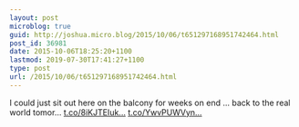 ```yaml
---
layout: post
microblog: true
guid: http://joshua.micro.blog/2015/10/06/t651297168951742464.html
post_id: 36981
date: 2015-10-06T18:25:20+1100
lastmod: 2019-07-30T17:41:27+1100
type: post
url: /2015/10/06/t651297168951742464.html
---
```

I could just sit out here on the balcony for weeks on end ... back to the real world tomor… [t.co/8iKJTEIuk...](http://t.co/8iKJTEIuk2) [t.co/YwvPUWVyn...](http://t.co/YwvPUWVynW)
